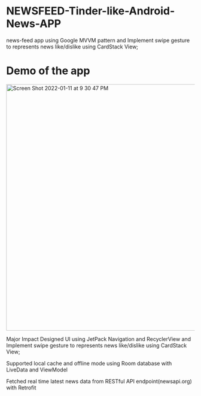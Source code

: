 # NEWSFEED-Tinder-like-Android-News-APP
news-feed app using Google MVVM pattern and Implement swipe gesture to represents news like/dislike using CardStack View;

# Demo of the app
<img width="659" alt="Screen Shot 2022-01-11 at 9 30 47 PM" src="https://user-images.githubusercontent.com/97426238/149053297-42212293-979f-41a6-b4f8-2ee7bfd4a376.png">

Major Impact
Designed UI using JetPack Navigation and RecyclerView  and Implement swipe gesture to represents news like/dislike using CardStack View;

Supported local cache and offline mode using Room database with LiveData and ViewModel

Fetched real time latest news data from RESTful API endpoint(newsapi.org) with Retrofit


